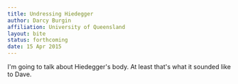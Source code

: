 ```yaml
---
title: Undressing Hiedegger
author: Darcy Burgin
affiliation: University of Queensland
layout: bite
status: forthcoming
date: 15 Apr 2015
---
```


I'm going to talk about Hiedegger's body. At least that's what it sounded like to Dave.
